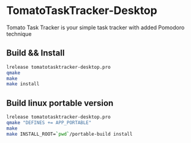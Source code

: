 TomatoTaskTracker-Desktop
=========================

Tomato Task Tracker is your simple task tracker with added Pomodoro technique


Build && Install
----------------

```bash
lrelease tomatotasktracker-desktop.pro
qmake
make
make install
```

Build linux portable version
----------------------------

```bash
lrelease tomatotasktracker-desktop.pro
qmake "DEFINES += APP_PORTABLE"
make
make INSTALL_ROOT=`pwd`/portable-build install
```
